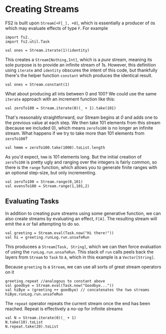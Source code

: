# Creating Streams

FS2 is built upon `Stream[+F[_], +O]`, which is essentially a producer of `O`s which may evaluate effects of type `F`. For example
```tut:book
import fs2._
import fs2.util.Task

val ones = Stream.iterate(1)(identity)
```
This creates a `Stream[Nothing,Int]`, which is a _pure_ stream, meaning its sole purpose is to provide an infinite stream of *1*s. However, this definition using `iterate` and `identity` obscures the intent of this code, but thankfully there's the helper function `constant` which produces the identical result.
```tut:book
val ones = Stream.constant(1)
```

What about producing all ints between 0 and 100? We could use the same `iterate` approach with an increment function like this:
```tut:book
val zeroTo100 = Stream.iterate(0)(_ + 1).take(101)
```
That's reasonably straightforward, our Stream begins at *0* and adds one to the previous value at each step. We then take 101 elements from this stream (because we included 0), which means `zeroTo100` is no longer an infinite stream. What happens if we try to take more than 101 elements from `zeroTo100`?
```tut:book
val hmmm = zeroTo100.take(1000).toList.length
```
As you'd expect, `hmm` is 101 elements long. But the initial creation of `zeroTo100` is pretty ugly and ranging over the integers is fairly common, so there is the `range` function, which allows you to generate finite ranges with an optional step-size, but only incrementing.
```tut:book
val zeroTo100 = Stream.range(0,101)
val evensTo100 = Stream.range(1,101,2)
```

## Evaluating Tasks
In addition to creating pure streams using some generative function, we can also create streams by evaluating an effect, `F[A]`. The resulting stream will emit the `A` or fail attempting to do so.
```tut:book
val greeting = Stream.eval(Task.now("Hi there!"))
val hi = greeting.runLog.run.unsafeRun
```
This producees a `Stream[Task, String]`, which we can then force evaluation of using the `runLog.run.unsafeRun`. This stack of `run` calls peels back the layers from `Stream` to `Task`  to `A`, which in this example is a `Vector[String]`.

Because `greeting` is a `Stream`, we can use all sorts of great stream operators on it
```tut:book
greeting.repeat //analogous to constant above
val goodbye = Stream.eval(Task.now("Goodbye..."))
val hiBye = (greeting ++ goodbye) // concatenates the two streams
hiBye.runLog.run.unsafeRun
```

The `repeat` operator repeats the current stream once the end has been reached. Repeat is effectively a no-op for infinite streams
```tut:book
val N = Stream.iterate(0)(_ + 1)
N.take(10).toList
N.repeat.take(20).toList
```

